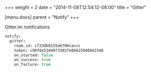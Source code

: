 +++
weight = 2
date = "2014-11-08T12:54:12-08:00"
title = "Gitter"

[menu.docs]
parent = "Notify"
+++

Gitter.im notifications

```coffeescript
notify:
  gitter:
    room_id: cf23db8155e6700caccc
    token: c90f0e53d4973302fe0b6159488423d6
    on_started: false
    on_success: true
    on_failure: true
```
